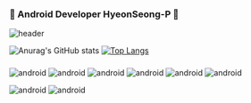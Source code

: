 ### 📱 Android Developer HyeonSeong-P 📱


![header](https://capsule-render.vercel.app/api?type=rounded&color=auto&height=200&section=header&text=HyeonSeong-P&fontSize=90)

<!--
**HyeonSeong-P/HyeonSeong-P** is a ✨ _special_ ✨ repository because its `README.md` (this file) appears on your GitHub profile.

Here are some ideas to get you started:

- 🔭 I’m currently working on ...
- 🌱 I’m currently learning ...
- 👯 I’m looking to collaborate on ...
- 🤔 I’m looking for help with ...
- 💬 Ask me about ...
- 📫 How to reach me: ...
- 😄 Pronouns: ...
- ⚡ Fun fact: ...
-->

![Anurag's GitHub stats](https://github-readme-stats.vercel.app/api?username=HyeonSeong-P&show_icons=true&count_private=true&theme=gruvbox)
[![Top Langs](https://github-readme-stats.vercel.app/api/top-langs/?username=HyeonSeong-P&layout=compact&theme=gruvbox)](https://github.com/anuraghazra/github-readme-stats)
###

<img alt="android" src ="https://img.shields.io/badge/Android-3DDC84.svg?&style=for-the-badge&logo=Android&logoColor=white"/> <img alt="android" src ="https://img.shields.io/badge/Android Studio-3DDC84.svg?&style=for-the-badge&logo=Android Studio&logoColor=white"/>
<img alt="android" src ="https://img.shields.io/badge/Kotlin-7F52FF.svg?&style=for-the-badge&logo=Kotlin&logoColor=white"/>
<img alt="android" src ="https://img.shields.io/badge/Git-F05032.svg?&style=for-the-badge&logo=Git&logoColor=white"/>
<img alt="android" src ="https://img.shields.io/badge/GitKraken-179287.svg?&style=for-the-badge&logo=GitKraken&logoColor=white"/>
<img alt="android" src ="https://img.shields.io/badge/GitKraken-179287.svg?&style=for-the-badge&logo=GitKraken&logoColor=white"/>

<img alt="android" src ="https://img.shields.io/badge/C-A8B9CC.svg?&style=for-the-badge&logo=C&logoColor=white"/>
<img alt="android" src ="https://img.shields.io/badge/C++-A8B9CC.svg?&style=for-the-badge&logo=C++&logoColor=white"/>
